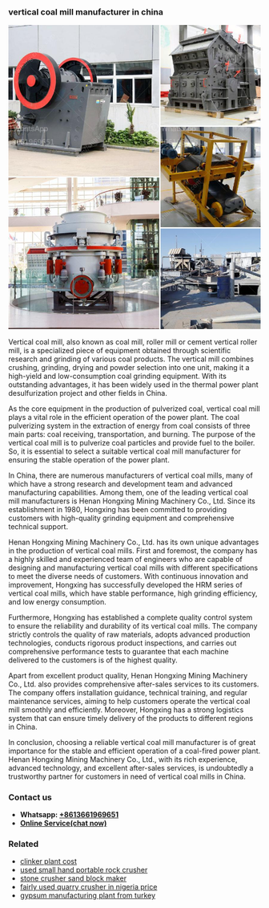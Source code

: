 <h3>vertical coal mill manufacturer in china</h3><img src='1708497163.jpg' alt=''><p>Vertical coal mill, also known as coal mill, roller mill or cement vertical roller mill, is a specialized piece of equipment obtained through scientific research and grinding of various coal products. The vertical mill combines crushing, grinding, drying and powder selection into one unit, making it a high-yield and low-consumption coal grinding equipment. With its outstanding advantages, it has been widely used in the thermal power plant desulfurization project and other fields in China.</p><p>As the core equipment in the production of pulverized coal, vertical coal mill plays a vital role in the efficient operation of the power plant. The coal pulverizing system in the extraction of energy from coal consists of three main parts: coal receiving, transportation, and burning. The purpose of the vertical coal mill is to pulverize coal particles and provide fuel to the boiler. So, it is essential to select a suitable vertical coal mill manufacturer for ensuring the stable operation of the power plant.</p><p>In China, there are numerous manufacturers of vertical coal mills, many of which have a strong research and development team and advanced manufacturing capabilities. Among them, one of the leading vertical coal mill manufacturers is Henan Hongxing Mining Machinery Co., Ltd. Since its establishment in 1980, Hongxing has been committed to providing customers with high-quality grinding equipment and comprehensive technical support.</p><p>Henan Hongxing Mining Machinery Co., Ltd. has its own unique advantages in the production of vertical coal mills. First and foremost, the company has a highly skilled and experienced team of engineers who are capable of designing and manufacturing vertical coal mills with different specifications to meet the diverse needs of customers. With continuous innovation and improvement, Hongxing has successfully developed the HRM series of vertical coal mills, which have stable performance, high grinding efficiency, and low energy consumption.</p><p>Furthermore, Hongxing has established a complete quality control system to ensure the reliability and durability of its vertical coal mills. The company strictly controls the quality of raw materials, adopts advanced production technologies, conducts rigorous product inspections, and carries out comprehensive performance tests to guarantee that each machine delivered to the customers is of the highest quality.</p><p>Apart from excellent product quality, Henan Hongxing Mining Machinery Co., Ltd. also provides comprehensive after-sales services to its customers. The company offers installation guidance, technical training, and regular maintenance services, aiming to help customers operate the vertical coal mill smoothly and efficiently. Moreover, Hongxing has a strong logistics system that can ensure timely delivery of the products to different regions in China.</p><p>In conclusion, choosing a reliable vertical coal mill manufacturer is of great importance for the stable and efficient operation of a coal-fired power plant. Henan Hongxing Mining Machinery Co., Ltd., with its rich experience, advanced technology, and excellent after-sales services, is undoubtedly a trustworthy partner for customers in need of vertical coal mills in China.</p><h3>Contact us</h3><ul><li><strong>Whatsapp:&nbsp;<a href="https://wa.me/8613661969651">+8613661969651</a></strong></li><li><a href="https://swt.shibang-china.com/?git&amp;zhl&amp;vertical coal mill manufacturer in china"><strong>Online Service(chat now)</strong></a></li></ul><h3>Related</h3><ul><li><a href='clinker plant cost.md'>clinker plant cost</a></li><li><a href='used small hand portable rock crusher.md'>used small hand portable rock crusher</a></li><li><a href='stone crusher sand block maker.md'>stone crusher sand block maker</a></li><li><a href='fairly used quarry crusher in nigeria price.md'>fairly used quarry crusher in nigeria price</a></li><li><a href='gypsum manufacturing plant from turkey.md'>gypsum manufacturing plant from turkey</a></li></ul>